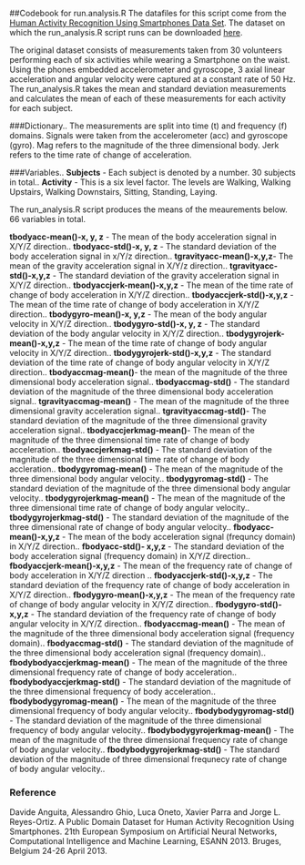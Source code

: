 ##Codebook for run.analysis.R
The datafiles for this script come from the [Human Activity Recognition Using Smartphones Data Set](http://archive.ics.uci.edu/ml/datasets/Human+Activity+Recognition+Using+Smartphones). The dataset on which the run_analysis.R script runs can be downloaded [here](https://d396qusza40orc.cloudfront.net/getdata%2Fprojectfiles%2FUCI%20HAR%20Dataset.zip).

The original dataset consists of measurements taken from 30 volunteers performing each of six activities while wearing a Smartphone on the waist. Using the phones embedded accelerometer and gyroscope, 3 axial linear acceleration and angular velocity were captured at a constant rate of 50 Hz. The run_analysis.R takes the mean and standard deviation measurements and calculates the mean of each of these measurements for each activity for each subject.

###Dictionary..
The measurements are split into time (t) and frequency (f) domains. Signals were taken from the accelerometer (acc) and gyroscope (gyro). Mag refers to the magnitude of the three dimensional body. Jerk refers to the time rate of change of acceleration.   

###Variables..
**Subjects** - Each subject is denoted by a number. 30 subjects in total..
**Activity** - This is a six level factor. The levels are Walking, Walking Upstairs, Walking Downstairs, Sitting, Standing, Laying.

The run_analysis.R script produces the means of the meaurements below. 66 variables in total.

**tbodyacc-mean()-x, y, z** - The mean of the body acceleration signal in X/Y/Z direction..
**tbodyacc-std()-x, y, z** - The standard deviation of the body acceleration signal in x/Y/z direction..
**tgravityacc-mean()-x,y,z**- The mean of the gravity acceleration signal in X/Y/z direction..
**tgravityacc- std()-x,y,z** - The standard deviation of the gravity acceleration signal in X/Y/Z direction..
**tbodyaccjerk-mean()-x,y,z** - The mean of the time rate of change of body acceleration in X/Y/Z direction..
**tbodyaccjerk-std()-x,y,z** - The mean of the time rate of change of body acceleration in X/Y/Z direction..
**tbodygyro-mean()-x, y,z** - The mean of the body angular velocity in X/Y/Z direction..
**tbodygyro-std()-x, y, z** - The standard deviation of the body angular velocity in X/Y/Z direction..
**tbodygyrojerk-mean()-x,y,z** - The mean of the time rate of change of body angular velocity in X/Y/Z direction..
**tbodygyrojerk-std()-x,y,z** - The standard deviation of the time rate of change of body angular velocity in X/Y/Z direction..
**tbodyaccmag-mean()**- the mean of the magnitude of the three dimensional body acceleration signal..
**tbodyaccmag-std()** - The standard deviation of the magnitude of the three dimensional body acceleration signal..
**tgravityaccmag-mean()** - The mean of the magnitude of the three dimensional gravity acceleration signal..
**tgravityaccmag-std()**- The standard deviation of the magnitude of the three dimensional gravity acceleration signal..
**tbodyaccjerkmag-mean()**- The mean of the magnitude of the three dimensional time rate of change of body acceleration..
**tbodyaccjerkmag-std()** - The standard deviation of the magnitude of the three dimensional time rate of change of body accleration..
**tbodygyromag-mean()** - The mean of the magnitude of the three dimensional body angular velocity..
**tbodygyromag-std()** - The standard deviation of the magnitude of the three dimensional body angular velocity..
**tbodygyrojerkmag-mean()** - The mean of the magnitude of the three dimensional time rate of change of body angular velocity..
**tbodygyrojerkmag-std()** - The standard deviation of the magnitude of the three dimensional rate of change of body angular velocity..
**fbodyacc-mean()-x,y,z** - The mean of the body acceleration signal (frequncy domain) in X/Y/Z direction..
**fbodyacc-std()- x,y,z** - The standard deviation of the body acceleration signal (frequency domain) in X/Y/Z direction..
**fbodyaccjerk-mean()-x,y,z** -  The mean of the frequency rate of change of body acceleration in X/Y/Z direction ..
**fbodyaccjerk-std()-x,y,z** - The standard deviation of the frequency rate of change of body acceleration in X/Y/Z direction..
**fbodygyro-mean()-x,y,z** - The mean of the frequency rate of change of body angular velocity in X/Y/Z direction..
**fbodygyro-std()-x,y,z** - The standard deviation of the frequency rate of change of body angular velocity in X/Y/Z direction..
**fbodyaccmag-mean()** - The mean of the magnitude of the three dimensional body acceleration signal (frequency domain)..
**fbodyaccmag-std()** - The standard deviation of the magnitude of the three dimensional body acceleration signal (frequency domain)..
**fbodybodyaccjerkmag-mean()** - The mean of the magnitude of the three dimensional frequency rate of change of body acceleration..
**fbodybodyaccjerkmag-std()** - The standard deviation of the magnitude of the three dimensional frequency of body acceleration.. 
**fbodybodygyromag-mean()** - The mean of the magnitude of the three dimensional frequency of body angular velocity..
**fbodybodygyromag-std()** - The standard deviation of the magnitude of the three dimensional frequency of body angular velocity..
**fbodybodygyrojerkmag-mean()** - The mean of the magnitude of the three dimensional frequency rate of change of body angular velocity..
**fbodybodygyrojerkmag-std()** - The standard deviation of the magnitude of three dimensional frequnecy rate of change of body angular velocity..


### Reference
Davide Anguita, Alessandro Ghio, Luca Oneto, Xavier Parra and Jorge L. Reyes-Ortiz. A Public Domain Dataset for Human Activity Recognition Using Smartphones. 21th European Symposium on Artificial Neural Networks, Computational Intelligence and Machine Learning, ESANN 2013. Bruges, Belgium 24-26 April 2013.
 
